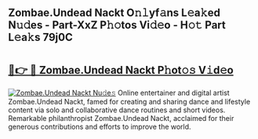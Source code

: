 ## Zombae.Undead Nackt O𝚗𝚕yf𝚊ns L𝚎a𝚔ed N𝚞𝚍es - Part-XxZ P𝚑𝚘tos Vi𝚍𝚎o - H𝚘𝚝 Part L𝚎a𝚔s 79j0C

# <h2><a href="http://kfdgkc.oniu.top/?m=Zombae.Undead+Nackt">🔗👉 🔴 Zombae.Undead Nackt P𝚑ot𝚘𝚜 V𝚒d𝚎o</a></h2>

[![Zombae.Undead Nackt Nu𝚍e𝚜](https://i.imgur.com/0qMVB7G.gif)](http://kfdgkc.oniu.top/?m=Zombae.Undead+Nackt)
Online entertainer and digital artist Zombae.Undead Nackt, famed for creating and sharing dance and lifestyle content via solo and collaborative dance routines and short videos. Remarkable philanthropist Zombae.Undead Nackt, acclaimed for their generous contributions and efforts to improve the world.  
